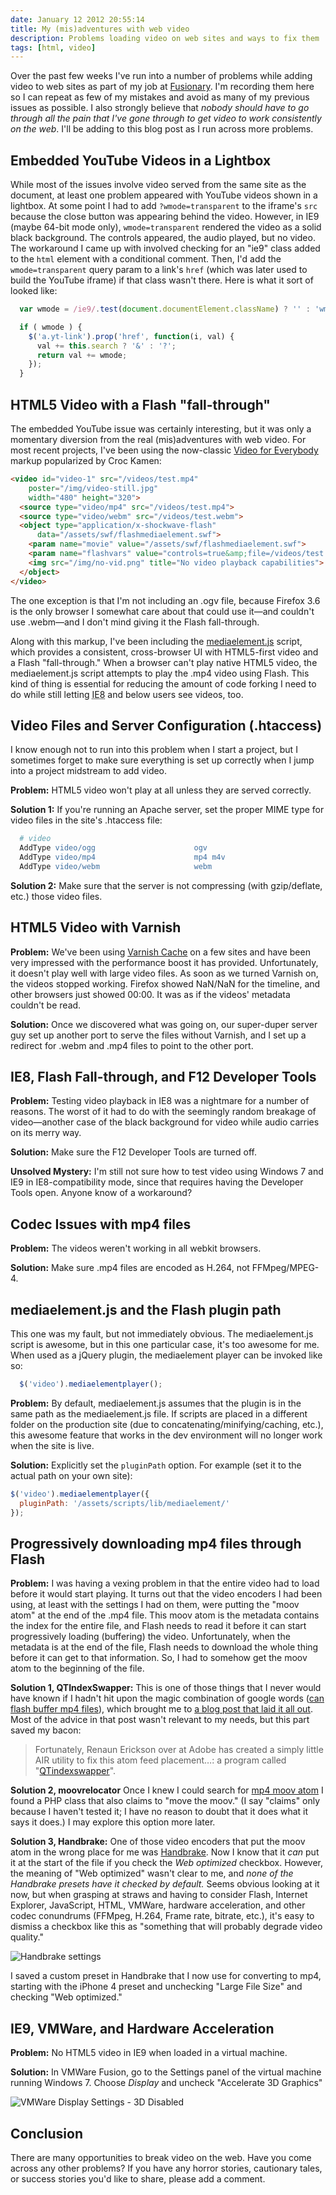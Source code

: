 ```yaml
---
date: January 12 2012 20:55:14
title: My (mis)adventures with web video
description: Problems loading video on web sites and ways to fix them
tags: [html, video]
---
```


Over the past few weeks I've run into a number of problems while adding video to web sites as part of my job at [Fusionary][10]. I'm recording them here so I can repeat as few of my mistakes and avoid as many of my previous issues as possible. I also strongly believe that *nobody should have to go through all the pain that I've gone through to get video to work consistently on the web*. I'll be adding to this blog post as I run across more problems.

## Embedded YouTube Videos in a Lightbox

While most of the issues involve video served from the same site as the document, at least one problem appeared with YouTube videos shown in a lightbox. At some point I had to add `?wmode=transparent` to the iframe's `src` because the close button was appearing behind the video. However, in IE9 (maybe 64-bit mode only), `wmode=transparent` rendered the video as a solid black background. The controls appeared, the audio played, but no video. The workaround I came up with involved checking for an "ie9" class added to the `html` element with a conditional comment. Then, I'd add the `wmode=transparent` query param to a link's `href` (which was later used to build the YouTube iframe) if that class wasn't there. Here is what it sort of looked like:

```js
  var wmode = /ie9/.test(document.documentElement.className) ? '' : 'wmode=transparent';

  if ( wmode ) {
    $('a.yt-link').prop('href', function(i, val) {
      val += this.search ? '&' : '?';
      return val += wmode;
    });
  }
```

## HTML5 Video with a Flash "fall-through"

The embedded YouTube issue was certainly interesting, but it was only a momentary diversion from the real (mis)adventures with web video. For most recent projects, I've been using the now-classic [Video for Everybody][12] markup popularized by Croc Kamen:

```html
<video id="video-1" src="/videos/test.mp4"
    poster="/img/video-still.jpg"
    width="480" height="320">
  <source type="video/mp4" src="/videos/test.mp4">
  <source type="video/webm" src="/videos/test.webm">
  <object type="application/x-shockwave-flash"
      data="/assets/swf/flashmediaelement.swf">
    <param name="movie" value="/assets/swf/flashmediaelement.swf">
    <param name="flashvars" value="controls=true&amp;file=/videos/test.mp4">
    <img src="/img/no-vid.png" title="No video playback capabilities">
  </object>
</video>
```

The one exception is that I'm not including an .ogv file, because Firefox 3.6 is the only browser I somewhat care about that could use it—and couldn't use .webm—and I don't mind giving it the Flash fall-through.

Along with this markup, I've been including the [mediaelement.js][5] script, which provides a consistent, cross-browser UI with HTML5-first video and a Flash "fall-through." When a browser can't play native HTML5 video, the mediaelement.js script attempts to play the .mp4 video using Flash. This kind of thing is essential for reducing the amount of code forking I need to do while still letting <abbr title="Internet Explorer 8">IE8</abbr> and below users see videos, too.

## Video Files and Server Configuration (.htaccess)

I know enough not to run into this problem when I start a project, but I sometimes forget to make sure everything is set up correctly when I jump into a project midstream to add video.

**Problem:** HTML5 video won't play at all unless they are served correctly.

**Solution 1:** If you're running an Apache server, set the proper MIME type for video files in the site's .htaccess file:

```apache
  # video
  AddType video/ogg                      ogv
  AddType video/mp4                      mp4 m4v
  AddType video/webm                     webm
```

**Solution 2:** Make sure that the server is not compressing (with gzip/deflate, etc.) those video files.

## HTML5 Video with Varnish

**Problem:** We've been using [Varnish Cache][4] on a few sites and have been very impressed with the performance boost it has provided. Unfortunately, it doesn't play well with large video files. As soon as we turned Varnish on, the videos stopped working. Firefox showed NaN/NaN for the timeline, and other browsers just showed 00:00. It was as if the videos' metadata couldn't be read.

**Solution:** Once we discovered what was going on, our super-duper server guy set up another port to serve the files without Varnish, and I set up a redirect for .webm and .mp4 files to point to the other port.

## IE8, Flash Fall-through, and F12 Developer Tools

**Problem:** Testing video playback in IE8 was a nightmare for a number of reasons. The worst of it had to do with the seemingly random breakage of video—another case of the black background for video while audio carries on its merry way.

**Solution:** Make sure the F12 Developer Tools are turned off.

**Unsolved Mystery:** I'm still not sure how to test video using Windows 7 and IE9 in IE8-compatibility mode, since that requires having the Developer Tools open. Anyone know of a workaround?

## Codec Issues with mp4 files

**Problem:** The videos weren't working in all webkit browsers.

**Solution:** Make sure .mp4 files are encoded as H.264, not FFMpeg/MPEG-4.

## mediaelement.js and the Flash plugin path

This one was my fault, but not immediately obvious. The mediaelement.js script is awesome, but in this one particular case, it's too awesome for me. When used as a jQuery plugin, the mediaelement player can be invoked like so:

```js
  $('video').mediaelementplayer();
```

**Problem:** By default, mediaelement.js assumes that the plugin is in the same path as the mediaelement.js file. If scripts are placed in a different folder on the production site (due to concatenating/minifying/caching, etc.), this awesome feature that works in the dev environment will no longer work when the site is live.

**Solution:** Explicitly set the `pluginPath` option. For example (set it to the actual path on your own site):

```js
$('video').mediaelementplayer({
  pluginPath: '/assets/scripts/lib/mediaelement/'
});
```

## Progressively downloading mp4 files through Flash

**Problem:** I was having a vexing problem in that the entire video had to load before it would start playing. It turns out that the video encoders I had been using, at least with the settings I had on them, were putting the "moov atom" at the end of the .mp4 file. This moov atom is the metadata contains the index for the entire file, and Flash needs to read it before it can start progressively loading (buffering) the video. Unfortunately, when the metadata is at the end of the file, Flash needs to download the whole thing before it can get to that information. So, I had to somehow get the moov atom to the beginning of the file.

**Solution 1, QTIndexSwapper:** This is one of those things that I never would have known if I hadn't hit upon the magic combination of google words ([can flash buffer mp4 files][1]), which brought me to [a blog post that laid it all out][2]. Most of the advice in that post wasn't relevant to my needs, but this part saved my bacon:

> Fortunately, Renaun Erickson over at Adobe has created a simply little AIR utility to fix this atom feed placement&hellip;: a program called "[QTindexswapper][3]".

**Solution 2, moovrelocator** Once I knew I could search for [mp4 moov atom][6] I found a PHP class that also claims to "move the moov." (I say "claims" only because I haven't tested it; I have no reason to doubt that it does what it says it does.) I may explore this option more later.

**Solution 3, Handbrake:** One of those video encoders that put the moov atom in the wrong place for me was [Handbrake][9]. Now I know that it *can* put it at the start of the file if you check the *Web optimized* checkbox. However, the meaning of "Web optimized" wasn't clear to me, and *none of the Handbrake presets have it checked by default.* Seems obvious looking at it now, but when grasping at straws and having to consider Flash, Internet Explorer, JavaScript, HTML, VMWare, hardware acceleration, and other codec conundrums (FFMpeg, H.264, Frame rate, bitrate, etc.), it's easy to dismiss a checkbox like this as "something that will probably degrade video quality."

![Handbrake settings](../../assets/img/handbrake.png)

I saved a custom preset in Handbrake that I now use for converting to mp4, starting with the iPhone 4 preset and unchecking "Large File Size" and checking "Web optimized."

## IE9, VMWare, and Hardware Acceleration

**Problem:** No HTML5 video in IE9 when loaded in a virtual machine.

**Solution:** In VMWare Fusion, go to the Settings panel of the virtual machine running Windows 7. Choose *Display* and uncheck "Accelerate 3D Graphics"

![VMWare Display Settings - 3D Disabled][11]

## Conclusion

There are many opportunities to break video on the web. Have you come across any other problems? If you have any horror stories, cautionary tales, or success stories you'd like to share, please add a comment.

[1]: http://www.google.com/search?ie=UTF-8&q=can+flash+buffer+mp4+files
[2]: http://www.blogstitution.com/2010/08/universal-flash-ipod-video-codec-using-imovie-html5/
[3]: http://renaun.com/blog/code/qtindexswapper/
[4]: https://www.varnish-cache.org/
[5]: http://mediaelementjs.com/
[6]: http://www.google.com/search?ie=UTF-8&q=mp4+moov+atom
[9]: http://handbrake.fr/
[10]: http://www.fusionary.com/
[11]: ../../assets/img/no-accelerated-graphics.png
[12]: http://camendesign.com/code/video_for_everybody
